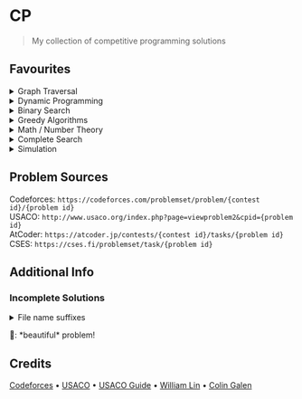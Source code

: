 # CP

> My collection of competitive programming solutions

## Favourites

<details><summary>Graph Traversal</summary>

- [Cooperative Game](https://github.com/mathletedev/cp/blob/main/Codeforces/1137D.cpp) 🐬
- [Cereal 2](https://github.com/mathletedev/cp/blob/main/USACO/1184.cpp) 🐬
- [Field Day](https://github.com/mathletedev/cp/blob/main/USACO/1327.cpp) 🐬
- [Wormhole Sort](https://github.com/mathletedev/cp/blob/main/USACO/992.cpp)
- [Redistributing Gifts](https://github.com/mathletedev/cp/blob/main/USACO/1206.cpp)
- [Strong Vertices](https://github.com/mathletedev/cp/blob/main/Codeforces/1857D_m.cpp)
- [The Great Revegetation](https://github.com/mathletedev/cp/blob/main/USACO/920.cpp)
- [Fence Planning](https://github.com/mathletedev/cp/blob/main/USACO/944.cpp)
- [Why Did the Cow Cross the Road III](https://github.com/mathletedev/cp/blob/main/USACO/716.cpp)

</details>

<details><summary>Dynamic Programming</summary>

- [Time is Mooney](https://github.com/mathletedev/cp/blob/main/USACO/993.cpp)
- [Cow Tipping](https://github.com/mathletedev/cp/blob/main/USACO/689.cpp)

</details>

<details><summary>Binary Search</summary>

- [Convention](https://github.com/mathletedev/cp/blob/main/USACO/858.cpp)
- [Social Distancing](https://github.com/mathletedev/cp/blob/main/USACO/1038.cpp)

</details>

<details><summary>Greedy Algorithms</summary>

- [Divide and Conquer](https://github.com/mathletedev/cp/blob/main/Codeforces/1762A.cpp)

</details>

<details><summary>Math / Number Theory</summary>

- [Circular Barn](https://github.com/mathletedev/cp/blob/main/USACO/1255.cpp) 🐬
- [Koxia and Permutation](https://github.com/mathletedev/cp/blob/main/Codeforces/1770B.cpp)
- [Minimum LCM](https://github.com/mathletedev/cp/blob/main/Codeforces/1765M.cpp)

</details>

<details><summary>Complete Search</summary>

- [X-Sum](https://github.com/mathletedev/cp/blob/main/Codeforces/1676D.cpp)

</details>

<details><summary>Simulation</summary>

- [Going to the Cinema](https://github.com/mathletedev/cp/blob/main/Codeforces/1781B.cpp)
- [Easy Assembly](https://github.com/mathletedev/cp/blob/main/Codeforces/1773E_e.cpp)

</details>

## Problem Sources

Codeforces: `https://codeforces.com/problemset/problem/{contest id}/{problem id}`\
USACO: `http://www.usaco.org/index.php?page=viewproblem2&cpid={problem id}`\
AtCoder: `https://atcoder.jp/contests/{contest id}/tasks/{problem id}`\
CSES: `https://cses.fi/problemset/task/{problem id}`

## Additional Info

### Incomplete Solutions

<details>
<summary>File name suffixes</summary>

- `.t` TLE
- `.m` MLE
- `.i` incorrect
- `.u` unfinished

</details>

🐬: \*beautiful\* problem!

## Credits

[Codeforces](https://codeforces.com) • [USACO](http://usaco.org) • [USACO Guide](https://usaco.guide) • [William Lin](https://www.youtube.com/@tmwilliamlin168) • [Colin Galen](https://www.youtube.com/@ColinGalen)
